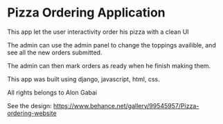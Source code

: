 # Pizza Ordering Application

This app let the user interactivity order his pizza with a clean UI

The admin can use the admin panel to change the toppings availible, and see all the new orders submitted.

The admin can then mark orders as ready when he finish making them.

This app was built using django, javascript, html, css.

All rights belongs to Alon Gabai

See the design:
https://www.behance.net/gallery/99545957/Pizza-ordering-website
